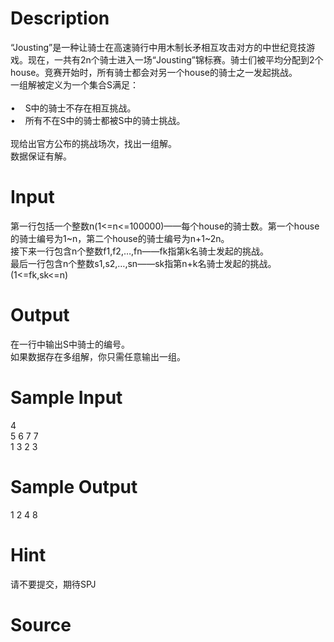 
# Description

<div class="content"><p>“Jousting”是一种让骑士在高速骑行中用木制长矛相互攻击对方的中世纪竞技游戏。现在，一共有2n个骑士进入一场“Jousting”锦标赛。骑士们被平均分配到2个house。竞赛开始时，所有骑士都会对另一个house的骑士之一发起挑战。<br/>
一组解被定义为一个集合S满足：<br/>
<br/>
•    S中的骑士不存在相互挑战。<br/>
•    所有不在S中的骑士都被S中的骑士挑战。<br/>
<br/>
现给出官方公布的挑战场次，找出一组解。<br/>
数据保证有解。</p></div>

# Input

<div class="content"><p>第一行包括一个整数n(1&lt;=n&lt;=100000)——每个house的骑士数。第一个house的骑士编号为1~n，第二个house的骑士编号为n+1~2n。<br/>
接下来一行包含n个整数f1,f2,…,fn——fk指第k名骑士发起的挑战。<br/>
最后一行包含n个整数s1,s2,…,sn——sk指第n+k名骑士发起的挑战。<br/>
(1&lt;=fk,sk&lt;=n)</p></div>

# Output

<div class="content"><p>在一行中输出S中骑士的编号。<br/>
如果数据存在多组解，你只需任意输出一组。</p></div>

# Sample Input

<div class="content"><span class="sampledata">4<br/>
5 6 7 7<br/>
1 3 2 3</span></div>

# Sample Output

<div class="content"><span class="sampledata">1 2 4 8</span></div>

# Hint

<div class="content"><p></p><p>请不要提交，期待SPJ</p><p></p></div>

# Source

<div class="content"><p><a href="problemset.php?search="></a></p></div>


